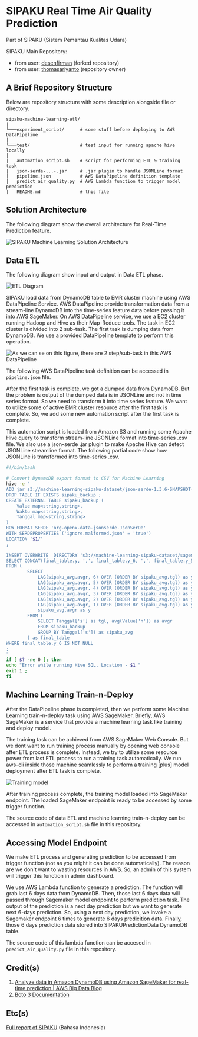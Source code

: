 # SIPAKU Real Time Air Quality Prediction

Part of SIPAKU (Sistem Pemantau Kualitas Udara)

SIPAKU Main Repository:

- from user: [desenfirman](https://github.com/desenfirman/sipaku) (forked repository)
- from user: [thomasariyanto](https://github.com/thomasaryanto/sipaku) (repository owner)

## A Brief Repository Structure

Below are repository structure with some description alongside file or directory.

```text
sipaku-machine-learning-etl/
|
└───experiment_script/      # some stuff before deploying to AWS DataPipeline
|
└───test/                   # test input for running apache hive locally
|
|   automation_script.sh    # script for performing ETL & training task
|   json-serde-...-.jar     # .jar plugin to handle JSONLine format
|   pipeline.json           # AWS DataPipeline definition template
|   predict_air_quality.py  # AWS Lambda function to trigger model prediction
|   README.md               # this file

```

## Solution Architecture

The following diagram show the overall architecture for Real-Time Prediction feature.

![SIPAKU Machine Learning Solution Architecture](https://i.imgur.com/LFJYeV0.jpg)

## Data ETL

The following diagram show input and output in Data ETL phase.

![ETL Diagram](https://i.imgur.com/Cs3ZFmi.jpg)

SIPAKU load data from DynamoDB table to EMR cluster machine using AWS DataPipeline Service. AWS DataPipeline provide transformation data from a stream-line DynamoDB into the time-series feature data before passing it into AWS SageMaker. On AWS DataPipeline service, we use a EC2 cluster running Hadoop and Hive as their Map-Reduce tools. The task in EC2 cluster is divided into 2 sub-task. The first task is dumping data from DynamoDB. We use a provided DataPipeline template to perform this operation.

![As we can se on this figure, there are 2 step/sub-task in this AWS DataPipeline](https://i.imgur.com/HAXGy6M.png)

The following AWS DataPipeline task definition can be accessed in `pipeline.json` file.

After the first task is complete, we got a dumped data from DynamoDB. But the problem is output of the dumped data is in JSONLine and not in time series format. So we need to transform it into time series feature. We want to utilize some of active EMR cluster resource after the first task is complete. So, we add some new automation script after the first task is complete.

This automation script is loaded from Amazon S3 and running some Apache Hive query to transform stream-line JSONLine format into time-series .csv file. We also use a json-serde .jar plugin to make Apache Hive can detect JSONLine streamline format. The following partial code show how JSONLine is transformed into time-series .csv.

```bash
#!/bin/bash

# Convert DynamoDB export format to CSV for Machine Learning 
hive -e "
ADD jar s3://machine-learning-sipaku-dataset/json-serde-1.3.6-SNAPSHOT-jar-with-dependencies.jar ;
DROP TABLE IF EXISTS sipaku_backup ;
CREATE EXTERNAL TABLE sipaku_backup (  
    Value map<string,string>,
    Waktu map<string,string>,
    Tanggal map<string,string>
) 
ROW FORMAT SERDE 'org.openx.data.jsonserde.JsonSerDe'  
WITH SERDEPROPERTIES ('ignore.malformed.json' = 'true')
LOCATION '$1/'
;

INSERT OVERWRITE  DIRECTORY 's3://machine-learning-sipaku-dataset/sagemaker/' 
SELECT CONCAT(final_table.y, ',', final_table.y_6, ',', final_table.y_5, ',', final_table.y_4, ',', final_table.y_3, ',', final_table.y_2, ',', final_table.y_1) as csv
FROM (
        SELECT 
            LAG(sipaku_avg.avgr, 6) OVER (ORDER BY sipaku_avg.tgl) as y_6, 
            LAG(sipaku_avg.avgr, 5) OVER (ORDER BY sipaku_avg.tgl) as y_5, 
            LAG(sipaku_avg.avgr, 4) OVER (ORDER BY sipaku_avg.tgl) as y_4, 
            LAG(sipaku_avg.avgr, 3) OVER (ORDER BY sipaku_avg.tgl) as y_3, 
            LAG(sipaku_avg.avgr, 2) OVER (ORDER BY sipaku_avg.tgl) as y_2, 
            LAG(sipaku_avg.avgr, 1) OVER (ORDER BY sipaku_avg.tgl) as y_1, 
            sipaku_avg.avgr as y
        FROM (
            SELECT Tanggal['s'] as tgl, avg(Value['n']) as avgr
            FROM sipaku_backup
            GROUP BY Tanggal['s']) as sipaku_avg
        ) as final_table
WHERE final_table.y_6 IS NOT NULL
;
"
if [ $? -ne 0 ]; then 
echo "Error while running Hive SQL, Location - $1 "
exit 1 ;
fi

```

## Machine Learning Train-n-Deploy

After the DataPipeline phase is completed, then we perform some Machine Learning train-n-deploy task using AWS SageMaker. Briefly, AWS SageMaker is a service that provide a machine learning task like training and deploy model.

The training task can be achieved from AWS SageMaker Web Console. But we dont want to run training process manually by opening web console after ETL process is complete. Instead, we try to utilize some resource power from last ETL process to run a training task automatically. We run aws-cli inside those machine seamlessly to perform a training [plus] model deployment after ETL task is complete.

![Training model](https://i.imgur.com/Elvk80L.jpg)

After training process complete, the training model loaded into SageMaker endpoint. The loaded SageMaker endpoint is ready to be accessed by some trigger function.

The source code of data ETL and machine learning train-n-deploy can be accessed in `automation_script.sh` file in this repository.

## Accessing Model Endpoint

We make ETL process and generating prediction to be accessed from trigger function (not as you might it can be done automatically). The reason are we don't want to wasting resources in AWS. So, an admin of this system will trigger this function in admin dashboard.

We use AWS Lambda function to generate a prediction. The function will grab last 6 days data from DynamoDB. Then, those last 6 days data will passed through Sagemaker model endpoint to perform prediction task. The output of the prediction is a next day prediction but we want to generate next 6-days prediction. So, using a next day prediction, we invoke a Sagemaker endpoint 6 times to generate 6 days predicition data. Finally, those 6 days prediction data stored into SIPAKUPredictionData DynamoDB table.

The source code of this lambda function can be accesed in `predict_air_quality.py` file in this repository.

## Credit(s)

1. [Analyze data in Amazon DynamoDB using Amazon SageMaker for real-time prediction | AWS Big Data Blog](https://aws.amazon.com/blogs/big-data/analyze-data-in-amazon-dynamodb-using-amazon-sagemaker-for-real-time-prediction/)
2. [Boto 3 Documentation](https://boto3.amazonaws.com/v1/documentation/api/latest/index.html)

## Etc(s)

[Full report of SIPAKU](https://docs.google.com/document/d/1IfSTj5QtwFh-Ooi6DRjt3teGczYhdKKIbzEIaCpWcuU) (Bahasa Indonesia)
